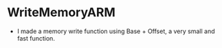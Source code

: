 # WriteMemoryARM

- I made a memory write function using Base + Offset, a very small and fast function.
